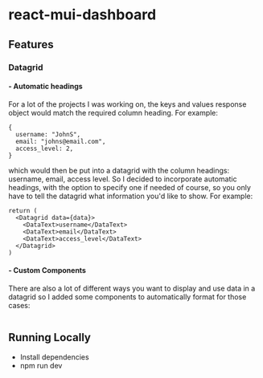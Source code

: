 # react-mui-dashboard


## Features
### Datagrid
#### - Automatic headings
For a lot of the projects I was working on, the keys and values response object would match the required column heading. For example:

```
{
  username: "JohnS",
  email: "johns@email.com",
  access_level: 2,
}
```

which would then be put into a datagrid with the column headings: username, email, access level.
So I decided to incorporate automatic headings, with the option to specify one if needed of course, so you only have to tell the datagrid what information you'd like to show. For example:
```
return (
  <Datagrid data={data}>
    <DataText>username</DataText>
    <DataText>email</DataText>
    <DataText>access_level</DataText>
  </Datagrid>
)
```
#### - Custom Components
There are also a lot of different ways you want to display and use data in a datagrid so I added some components to automatically format for those cases:
```

```

## Running Locally
- Install dependencies
- npm run dev

